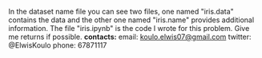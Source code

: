  
In the dataset name file you can see two files, one named "iris.data" contains the data and the other one named "iris.name" provides additional information.
The file "iris.ipynb" is the code I wrote for this problem.
Give me returns if possible.
**contacts:**
email: koulo.elwis07@gmail.com
twitter: @ElwisKoulo
phone: 67871117